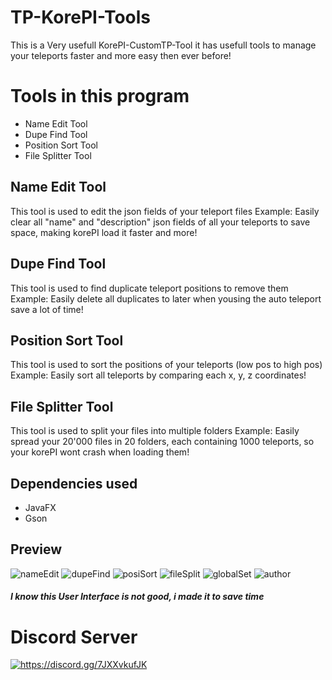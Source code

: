 # TP-KorePI-Tools
This is a Very usefull KorePI-CustomTP-Tool it has usefull tools to manage your teleports faster and more easy then ever before!

# Tools in this program
- Name Edit Tool
- Dupe Find Tool
- Position Sort Tool
- File Splitter Tool

## Name Edit Tool
This tool is used to edit the json fields of your teleport files
Example: Easily clear all "name" and "description" json fields of all your teleports to save space, making korePI load it faster and more!

## Dupe Find Tool
This tool is used to find duplicate teleport positions to remove them
Example: Easily delete all duplicates to later when yousing the auto teleport save a lot of time!

## Position Sort Tool
This tool is used to sort the positions of your teleports (low pos to high pos)
Example: Easily sort all teleports by comparing each x, y, z coordinates!

## File Splitter Tool
This tool is used to split your files into multiple folders
Example: Easily spread your 20'000 files in 20 folders, each containing 1000 teleports, so your korePI wont crash when loading them!

## Dependencies used
- JavaFX
- Gson

## Preview
![nameEdit](https://github.com/user-attachments/assets/57e6da52-9abc-430b-b7aa-a7577bb55ae8)
![dupeFind](https://github.com/user-attachments/assets/1b0793e4-81f3-4b30-86f2-fe20bca8c357)
![posiSort](https://github.com/user-attachments/assets/80f9b194-4496-4cad-9450-7c4186bc5580)
![fileSplit](https://github.com/user-attachments/assets/ee059516-d018-4eb4-bc3a-eda2bbcb45a9)
![globalSet](https://github.com/user-attachments/assets/41396319-0e0e-476d-8189-f0cac53f7165)
![author](https://github.com/user-attachments/assets/b0a70062-79cb-4fae-8269-477b5d415068)

##### I know this User Interface is not good, i made it to save time

# Discord Server
<a href="https://discord.gg/7JXXvkufJK"><img src="https://invidget.switchblade.xyz/7JXXvkufJK" alt="https://discord.gg/7JXXvkufJK"/></a>
